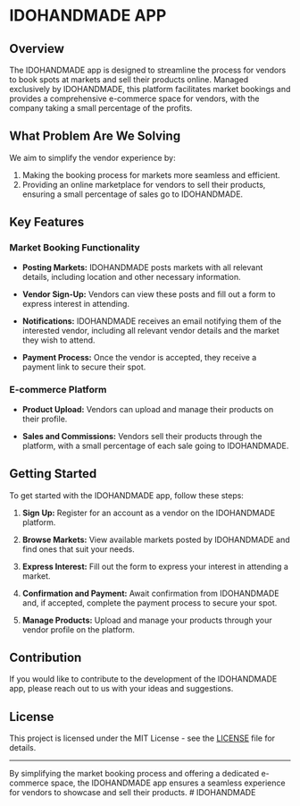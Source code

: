 # IDOHANDMADE APP

## Overview

The IDOHANDMADE app is designed to streamline the process for vendors to book spots at markets and sell their products online. Managed exclusively by IDOHANDMADE, this platform facilitates market bookings and provides a comprehensive e-commerce space for vendors, with the company taking a small percentage of the profits.

## What Problem Are We Solving

We aim to simplify the vendor experience by:
1. Making the booking process for markets more seamless and efficient.
2. Providing an online marketplace for vendors to sell their products, ensuring a small percentage of sales go to IDOHANDMADE.

## Key Features

### Market Booking Functionality

- **Posting Markets:** 
  IDOHANDMADE posts markets with all relevant details, including location and other necessary information.
  
- **Vendor Sign-Up:** 
  Vendors can view these posts and fill out a form to express interest in attending.
  
- **Notifications:** 
  IDOHANDMADE receives an email notifying them of the interested vendor, including all relevant vendor details and the market they wish to attend.
  
- **Payment Process:** 
  Once the vendor is accepted, they receive a payment link to secure their spot.

### E-commerce Platform

- **Product Upload:** 
  Vendors can upload and manage their products on their profile.
  
- **Sales and Commissions:** 
  Vendors sell their products through the platform, with a small percentage of each sale going to IDOHANDMADE.

## Getting Started

To get started with the IDOHANDMADE app, follow these steps:

1. **Sign Up:**
   Register for an account as a vendor on the IDOHANDMADE platform.
   
2. **Browse Markets:**
   View available markets posted by IDOHANDMADE and find ones that suit your needs.
   
3. **Express Interest:**
   Fill out the form to express your interest in attending a market.
   
4. **Confirmation and Payment:**
   Await confirmation from IDOHANDMADE and, if accepted, complete the payment process to secure your spot.

5. **Manage Products:**
   Upload and manage your products through your vendor profile on the platform.

## Contribution

If you would like to contribute to the development of the IDOHANDMADE app, please reach out to us with your ideas and suggestions.

## License

This project is licensed under the MIT License - see the [LICENSE](LICENSE) file for details.

---

By simplifying the market booking process and offering a dedicated e-commerce space, the IDOHANDMADE app ensures a seamless experience for vendors to showcase and sell their products.
#   I D O H A N D M A D E  
 